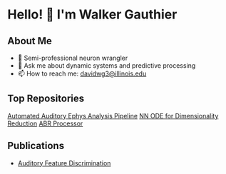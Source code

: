 # Hello! 👋 I'm Walker Gauthier

## About Me

- 🧠 Semi-professional neuron wrangler 
- 💬 Ask me about dynamic systems and predictive processing
- 📫 How to reach me: davidwg3@illinois.edu 

## Top Repositories

[Automated Auditory Ephys Analysis Pipeline](https://github.com/electro-phys/tuninator)
[NN ODE for Dimensionality Reduction](https://github.com/electro-phys/3D_py_pca_modeling)
[ABR Processor](https://github.com/electro-phys/ABR_processor)

## Publications

- [Auditory Feature Discrimination](https://www.biorxiv.org/content/10.1101/2025.02.18.638956v1)
